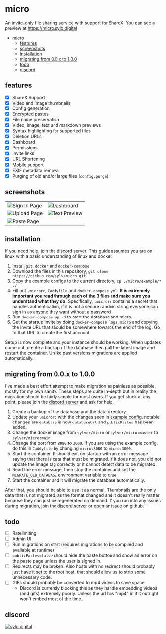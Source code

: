 # micro

An invite-only file sharing service with support for ShareX. You can see a preview at https://micro.sylo.digital

- [micro](#micro)
  - [features](#features)
  - [screenshots](#screenshots)
  - [installation](#installation)
  - [migrating from 0.0.x to 1.0.0](#migrating-from-00x-to-100)
  - [todo](#todo)
  - [discord](#discord)

## features

- [x] ShareX Support
- [x] Video and image thumbnails
- [x] Config generation
- [x] Encrypted pastes
- [x] File name preservation
- [x] Video, image, text and markdown previews
- [x] Syntax highlighting for supported files
- [x] Deletion URLs
- [x] Dashboard
- [x] Permissions
- [x] Invite links
- [x] URL Shortening
- [x] Mobile support
- [x] EXIF metadata removal
- [x] Purging of old and/or large files (`config.purge`).

## screenshots

<table>
  <tr>
    <td><img src="https://i.imgur.com/YN5WXpz.png" title="Sign In Page" alt="Sign In Page"></td>
    <td><img src="https://i.imgur.com/lw0FlYR.png" title="Dashboard" alt="Dashboard"></td>
   </tr> 
  </tr>
  <tr>
    <td><img src="https://i.imgur.com/ybu4B8I.png" title="Upload Page" alt="Upload Page"></td>
    <td><img src="https://i.imgur.com/Ij7PElj.png" title="Text Preview" alt="Text Preview"></td>
   </tr> 
  </tr>
  <tr>
    <td><img src="https://i.imgur.com/1KUrtVf.png" title="Paste Page" alt="Paste Page"></td>
  </tr>
</table>

## installation

If you need help, join the [discord server](https://discord.gg/VDMX6VQRZm). This guide assumes you are on linux with a basic understanding of linux and docker.

1. Install `git`, `docker` and `docker-compose`
2. Download the files in this repository, `git clone https://github.com/sylv/micro.git`
3. Copy the example configs to the current directory, `cp ./micro/example/* ./`
4. Fill out `.microrc`, `Caddyfile` and `docker-compose.yml`. **It is extremely important you read through each of the 3 files and make sure you understand what they do.** Specifically, `.microrc` contains a secret that handles authentication, if it is not a secure random string everyone can sign in as anyone they want without a password.
5. Run `docker-compose up -d` to start the database and micro.
6. Get the startup invite by doing `docker-compose logs micro` and copying the invite URL that should be somewhere towards the end of the log. Go to that URL to create the first account.

Setup is now complete and your instance should be working. When updates come out, create a backup of the database then pull the latest image and restart the container. Unlike past versions migrations are applied automatically.

## migrating from 0.0.x to 1.0.0

I've made a best effort attempt to make migration as painless as possible, mostly for my own sanity. These steps are quite in-depth but in reality the migration should be fairly simple for most users. If you get stuck at any point, please join the [discord server](https://discord.gg/VDMX6VQRZm) and ask for help.

1. Create a backup of the database and the data directory.
2. Update your `.microrc` with the changes seen in [example config](example/.microrc), notable changes are `database` is now `databaseUrl` and `publicPastes` has been added.
3. Change the docker image from `sylver/micro` or `sylver/micro:master` to `sylver/micro:main`
4. Change the port from `8080` to `3000`. If you are using the example config, do this in `Caddyfile` by changing `micro:8080` to `micro:3000`.
5. Start the container. It should exit on startup with an error message saying that there is data that must be migrated. If it does not, you did not update the image tag correctly or it cannot detect data to be migrated.
6. Read the error message, then stop the container and set the `MIGRATE_OLD_DATABASE` environment variable to `true`
7. Start the container and it will migrate the database automatically.

After that, you should be able to use it as normal. Thumbnails are the only data that is not migrated, as the format changed and it doesn't really matter because they can just be regenerated on demand. If you run into any issues during migration, join the [discord server](https://discord.gg/VDMX6VQRZm) or open an issue on [github](https://github.com/sylv/micro/issues/new).

## todo

- [ ] Ratelimiting
- [ ] Admin UI
- [ ] Run migrations on start (requires migrations to be compiled and available at runtime)
- [ ] `publicPastes=false` should hide the paste button and show an error on the paste page unless the user is signed in.
- [ ] Redirects may be broken. Also hosts with no redirect should probably just have it set to the root host, that should allow us to strip some unnecessary code.
- [ ] GIFs should probably be converted to mp4 videos to save space
  - Discord is currently blocking this as they handle embedding videos (and gifs) extremely poorly. Unless the url has "mp4" in it it outright won't embed most of the time.

## discord

<a href="https://discord.gg/VDMX6VQRZm" target="__blank">
  <img src="https://discordapp.com/api/guilds/778444719553511425/widget.png?style=banner2" alt="sylo.digital"/>
</a>
